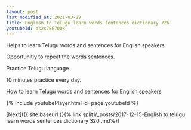 ```yaml
---
layout: post
last_modified_at: 2021-03-29
title: English to Telugu learn words sentences dictionary 726 
youtubeId: as2s7EE7QQk
---
```

 
 
Helps to learn Telugu words and sentences for English speakers.

Opportunitiy to repeat the words sentences. 

Practice Telugu language. 
 
10 minutes practice every day. 
 
How to learn Telugu words and sentences for English speakers 
 
{% include youtubePlayer.html id=page.youtubeId %}
 
 
[Next]({{ site.baseurl }}{% link  split1/_posts/2017-12-15-English to telugu learn words sentences dictionary 320 .md%})
 
